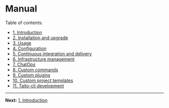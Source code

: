 # Manual

Table of contents:

* [1. Introduction](01-introduction.md)
* [2. Installation and upgrade](02-installation.md)
* [3. Usage](03-usage.md)
* [4. Configuration](04-configuration.md)
* [5. Continuous integration and delivery](05-continuous-integration-and-delivery.md)
* [6. Infrastructure management](06-infrastructure-management.md)
* [7. ChatOps](07-chatops.md)
* [8. Custom commands](08-custom-commands.md)
* [9. Custom plugins](09-custom-plugins.md)
* [10. Custom project templates](10-custom-project-templates.md)
* [11. Taito-cli development](11-taito-cli-development.md)

---

**Next:** [1. Introduction](01-introduction.md)
